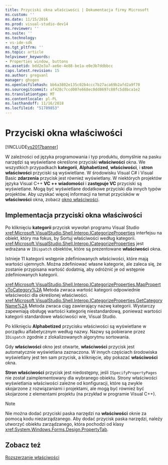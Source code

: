 ```yaml
---
title: Przyciski okna właściwości | Dokumentacja firmy Microsoft
ms.custom: ''
ms.date: 11/15/2016
ms.prod: visual-studio-dev14
ms.reviewer: ''
ms.suite: ''
ms.technology:
- vs-ide-sdk
ms.tgt_pltfrm: ''
ms.topic: article
helpviewer_keywords:
- Properties window, buttons
ms.assetid: bdd2e3a7-ae6e-4e88-be1a-e0e3b7ddbbcc
caps.latest.revision: 15
ms.author: gregvanl
manager: ghogen
ms.openlocfilehash: bb6a3802e135c02b4ccc7b27aca69b2afd2a9f70
ms.sourcegitcommit: af428c7ccd007e668ec0dd8697c88fc5d8bca1e2
ms.translationtype: MT
ms.contentlocale: pl-PL
ms.lasthandoff: 11/16/2018
ms.locfileid: "51789853"
---
```

# <a name="properties-window-buttons"></a>Przyciski okna właściwości
[!INCLUDE[vs2017banner](../../includes/vs2017banner.md)]

W zależności od języka programowania i typ produktu, domyślnie na pasku narzędzi są wyświetlane określone przyciski **właściwości** okna. We wszystkich przypadkach **kategorii**, **Alphabetized**, **właściwości**, i **stron właściwości** przyciski są wyświetlane. W środowisku Visual C# i Visual Basic **zdarzenia** przycisk jest również wyświetlany. W niektórych projektów języka Visual C++ **VC ++ wiadomości** i **zastępuje VC** przyciski są wyświetlane. Mogą być wyświetlane dodatkowe przyciski dla innych typów projektów. Aby uzyskać więcej informacji na temat przycisków w **właściwości** okna, zobacz [okno właściwości](../../ide/reference/properties-window.md).  
  
## <a name="implementation-of-properties-window-buttons"></a>Implementacja przyciski okna właściwości  
 Po kliknięciu **kategorii** przycisk wywołań programu Visual Studio <xref:Microsoft.VisualStudio.Shell.Interop.ICategorizeProperties> interfejsu na obiekt, który ma fokus, by Sortuj właściwości według kategorii. <xref:Microsoft.VisualStudio.Shell.Interop.ICategorizeProperties> jest wdrażana w `IDispatch` obiektów, które są prezentowane **właściwości** okna.  
  
 Istnieje 11 kategorii wstępnie zdefiniowanych właściwości, które mają wartości ujemnych. Można zdefiniować własne kategorie, ale zaleca się, że zostanie przypisana wartość dodatnią, aby odróżnić je od wstępnie zdefiniowanych kategorii.  
  
 <xref:Microsoft.VisualStudio.Shell.Interop.ICategorizeProperties.MapPropertyToCategory%2A> Metoda zwraca wartość kategorii odpowiednie właściwości dla określonej właściwości. <xref:Microsoft.VisualStudio.Shell.Interop.ICategorizeProperties.GetCategoryName%2A> Metoda zwraca ciąg zawierający nazwę kategorii. Wystarczy zapewniają obsługę wartości kategorię niestandardową, ponieważ wartości kategorii standardowe właściwości wie, Visual Studio.  
  
 Po kliknięciu **Alphabetized** przycisku właściwości są wyświetlane w porządku alfabetycznym według nazwy. Nazwy są pobierane przez `IDispatch` zgodnie z zlokalizowanych algorytmu sortowania.  
  
 Gdy **właściwości** okno jest otwarte, **właściwości** przycisk jest automatycznie wyświetlana zaznaczona. W innych częściach środowiska wyświetlany jest ten sam przycisk, a kliknięcie, aby pokazać **właściwości** okna.  
  
 **Stron właściwości** przycisk jest niedostępny, jeśli `ISpecifyPropertyPages` nie został zaimplementowany dla wybranego obiektu. Strony właściwości wyświetlania właściwości zależne od konfiguracji, które są zwykle skojarzone z rozwiązaniami i projektami, ale mogą być również być skojarzone z elementami projektu (na przykład w programie Visual C++).  
  
> [!NOTE]
>  Nie można dodać przyciski paska narzędzi na **właściwości** oknie za pomocą kodu niezarządzanego. Aby dodać przycisk paska narzędzi, należy utworzyć obiektu zarządzanego, która pochodzi od klasy <xref:System.Windows.Forms.Design.PropertyTab>.  
  
## <a name="see-also"></a>Zobacz też  
 [Rozszerzanie właściwości](../../extensibility/internals/extending-properties.md)

